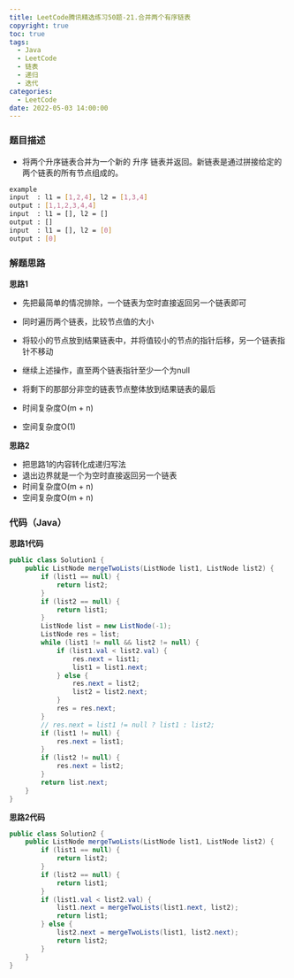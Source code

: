 ```yaml
---
title: LeetCode腾讯精选练习50题-21.合并两个有序链表
copyright: true
toc: true
tags:
  - Java
  - LeetCode
  - 链表
  - 递归
  - 迭代
categories:
  - LeetCode
date: 2022-05-03 14:00:00
---
```



### 题目描述

 * 将两个升序链表合并为一个新的 升序 链表并返回。新链表是通过拼接给定的两个链表的所有节点组成的。 

```bash
example
input  : l1 = [1,2,4], l2 = [1,3,4]
output : [1,1,2,3,4,4]
input  : l1 = [], l2 = []
output : []
input  : l1 = [], l2 = [0]
output : [0]
```

<!--more-->

### 解题思路
**思路1**

+ 先把最简单的情况排除，一个链表为空时直接返回另一个链表即可
+ 同时遍历两个链表，比较节点值的大小
+ 将较小的节点放到结果链表中，并将值较小的节点的指针后移，另一个链表指针不移动
+ 继续上述操作，直至两个链表指针至少一个为null
+ 将剩下的那部分非空的链表节点整体放到结果链表的最后

+ 时间复杂度O(m + n)
+ 空间复杂度O(1)

**思路2**

+ 把思路1的内容转化成递归写法
+ 退出边界就是一个为空时直接返回另一个链表
+ 时间复杂度O(m + n)
+ 空间复杂度O(m + n)

### 代码（Java）
**思路1代码**
```java
public class Solution1 {
    public ListNode mergeTwoLists(ListNode list1, ListNode list2) {
        if (list1 == null) {
            return list2;
        }
        if (list2 == null) {
            return list1;
        }
        ListNode list = new ListNode(-1);
        ListNode res = list;
        while (list1 != null && list2 != null) {
            if (list1.val < list2.val) {
                res.next = list1;
                list1 = list1.next;
            } else {
                res.next = list2;
                list2 = list2.next;
            }
            res = res.next;
        }
        // res.next = list1 != null ? list1 : list2;
        if (list1 != null) {
            res.next = list1;
        }
        if (list2 != null) {
            res.next = list2;
        }
        return list.next;
    }
}

```
**思路2代码**
```java
public class Solution2 {
    public ListNode mergeTwoLists(ListNode list1, ListNode list2) {
        if (list1 == null) {
            return list2;
        }
        if (list2 == null) {
            return list1;
        }
        if (list1.val < list2.val) {
            list1.next = mergeTwoLists(list1.next, list2);
            return list1;
        } else {
            list2.next = mergeTwoLists(list1, list2.next);
            return list2;
        }
    }
}

```